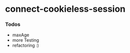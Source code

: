  connect-cookieless-session
==========================

### Todos
* maxAge
* more Testing
* refactoring :)